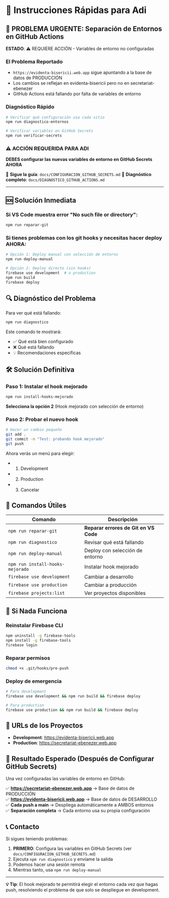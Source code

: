 # 🚀 Instrucciones Rápidas para Adi

## 🚨 PROBLEMA URGENTE: Separación de Entornos en GitHub Actions

**ESTADO**: ⚠️ REQUIERE ACCIÓN - Variables de entorno no configuradas

### El Problema Reportado
- `https://evidenta-bisericii.web.app` sigue apuntando a la base de datos de PRODUCCIÓN
- Los cambios se reflejan en evidenta-bisericii pero no en secretariat-ebenezer
- GitHub Actions está fallando por falta de variables de entorno

### Diagnóstico Rápido
```bash
# Verificar qué configuración usa cada sitio
npm run diagnostico-entornos

# Verificar variables en GitHub Secrets
npm run verificar-secrets
```

### ⚠️ ACCIÓN REQUERIDA PARA ADI
**DEBES configurar las nuevas variables de entorno en GitHub Secrets AHORA**

📖 **Sigue la guía**: `docs/CONFIGURACION_GITHUB_SECRETS.md`
📖 **Diagnóstico completo**: `docs/DIAGNOSTICO_GITHUB_ACTIONS.md`

---

## 🆘 Solución Inmediata

### Si VS Code muestra error "No such file or directory":
```bash
npm run reparar-git
```

### Si tienes problemas con los git hooks y necesitas hacer deploy **AHORA**:

```bash
# Opción 1: Deploy manual con selección de entorno
npm run deploy-manual

# Opción 2: Deploy directo (sin hooks)
firebase use development  # o production
npm run build
firebase deploy
```

## 🔍 Diagnóstico del Problema

Para ver qué está fallando:

```bash
npm run diagnostico
```

Este comando te mostrará:
- ✅ Qué está bien configurado
- ❌ Qué está fallando
- 💡 Recomendaciones específicas

## 🛠️ Solución Definitiva

### Paso 1: Instalar el hook mejorado
```bash
npm run install-hooks-mejorado
```

**Selecciona la opción 2** (Hook mejorado con selección de entorno)

### Paso 2: Probar el nuevo hook
```bash
# Hacer un cambio pequeño
git add .
git commit -m "Test: probando hook mejorado"
git push
```

Ahora verás un menú para elegir:
- 1) Development
- 2) Production  
- 3) Cancelar

## 🎯 Comandos Útiles

| Comando | Descripción |
|---------|-------------|
| `npm run reparar-git` | **Reparar errores de Git en VS Code** |
| `npm run diagnostico` | Revisar qué está fallando |
| `npm run deploy-manual` | Deploy con selección de entorno |
| `npm run install-hooks-mejorado` | Instalar hook mejorado |
| `firebase use development` | Cambiar a desarrollo |
| `firebase use production` | Cambiar a producción |
| `firebase projects:list` | Ver proyectos disponibles |

## 🚨 Si Nada Funciona

### Reinstalar Firebase CLI
```bash
npm uninstall -g firebase-tools
npm install -g firebase-tools
firebase login
```

### Reparar permisos
```bash
chmod +x .git/hooks/pre-push
```

### Deploy de emergencia
```bash
# Para development
firebase use development && npm run build && firebase deploy

# Para production
firebase use production && npm run build && firebase deploy
```

## 📱 URLs de los Proyectos

- **Development**: https://evidenta-bisericii.web.app
- **Production**: https://secretariat-ebenezer.web.app

## 🎯 Resultado Esperado (Después de Configurar GitHub Secrets)

Una vez configuradas las variables de entorno en GitHub:

✅ **https://secretariat-ebenezer.web.app** → Base de datos de PRODUCCIÓN  
✅ **https://evidenta-bisericii.web.app** → Base de datos de DESARROLLO  
✅ **Cada push a main** → Despliega automáticamente a AMBOS entornos  
✅ **Separación completa** → Cada entorno usa su propia configuración  

## 📞 Contacto

Si sigues teniendo problemas:
1. **PRIMERO**: Configura las variables en GitHub Secrets (ver `docs/CONFIGURACION_GITHUB_SECRETS.md`)
2. Ejecuta `npm run diagnostico` y envíame la salida
3. Podemos hacer una sesión remota
4. Mientras tanto, usa `npm run deploy-manual`

---

**💡 Tip**: El hook mejorado te permitirá elegir el entorno cada vez que hagas push, resolviendo el problema de que solo se despliegue en development.